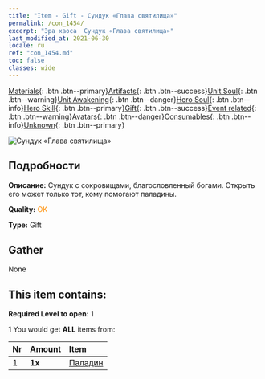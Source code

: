 ```yaml
---
title: "Item - Gift - Сундук «Глава святилища»"
permalink: /con_1454/
excerpt: "Эра хаоса  Сундук «Глава святилища»"
last_modified_at: 2021-06-30
locale: ru
ref: "con_1454.md"
toc: false
classes: wide
---
```

 [Materials](/ItemsRU/){: .btn .btn--primary}[Artifacts](/ItemsRU/Artifacts/){: .btn .btn--success}[Unit Soul](/ItemsRU/UnitSoul/){: .btn .btn--warning}[Unit Awakening](/ItemsRU/UnitAwakening/){: .btn .btn--danger}[Hero Soul](/ItemsRU/HeroSoul/){: .btn .btn--info}[Hero Skill](/ItemsRU/HeroSkill/){: .btn .btn--primary}[Gift](/ItemsRU/Gift/){: .btn .btn--success}[Event related](/ItemsRU/Events/){: .btn .btn--warning}[Avatars](/ItemsRU/Avatars/){: .btn .btn--danger}[Consumables](/ItemsRU/Consumables/){: .btn .btn--info}[Unknown](/ItemsRU/Unknown/){: .btn .btn--primary}

 ![Сундук «Глава святилища»](/images/t/i_907068.png)

## Подробности
 **Описание:** Сундук с сокровищами, благословленный богами. Открыть его может только тот, кому помогают паладины.

 **Quality:** <span style="color: #FF8C00">OK</span>

 **Type:** Gift

## Gather

  None

## This item contains:

 **Required Level to open:** 1

 1 You would get **ALL** items  from:

  | Nr | Amount |     Item    |
  |:---|:-------|:------------|
  | 1 |  **1x** | [Паладин](/ItemsRU/unt_197/) |  | 
